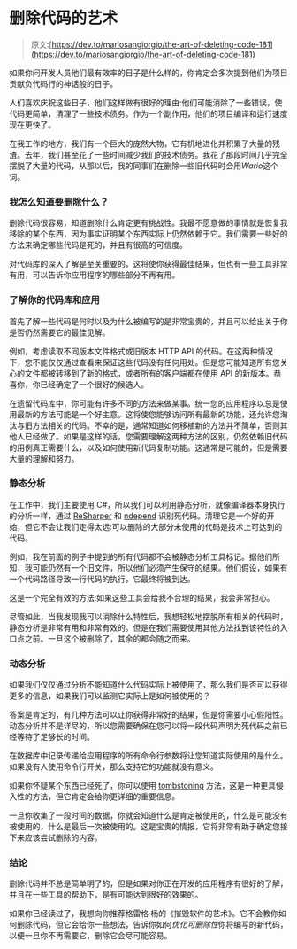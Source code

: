 # 删除代码的艺术

> 原文:[https://dev.to/mariosangiorgio/the-art-of-deleting-code-181](https://dev.to/mariosangiorgio/the-art-of-deleting-code-181)

如果你问开发人员他们最有效率的日子是什么样的，你肯定会多次提到他们为项目贡献负代码行的神话般的日子。

人们喜欢庆祝这些日子，他们这样做有很好的理由:他们可能消除了一些错误，使代码更简单，清理了一些技术债务。作为一个副作用，他们的项目编译和运行速度现在更快了。

在我工作的地方，我们有一个巨大的庞然大物，它有机地进化并积累了大量的残渣。去年，我们甚至花了一些时间减少我们的技术债务。我花了那段时间几乎完全摆脱了大量的代码，从那以后，我的同事们在删除一些旧代码时会用*Wario*这个词。

### [](#how-do-i-know-what-to-delete)我怎么知道要删除什么？

删除代码很容易，知道删除什么肯定更有挑战性。我最不愿意做的事情就是恢复我移除的某个东西，因为事实证明某个东西实际上仍然依赖于它。我们需要一些好的方法来确定哪些代码是死的，并且有很高的可信度。

对代码库的深入了解是至关重要的，这将使你获得最佳结果，但也有一些工具非常有用，可以告诉你应用程序的哪些部分不再有用。

### [](#know-your-codebase-and-you-application)了解你的代码库和应用

首先了解一些代码是何时以及为什么被编写的是非常宝贵的，并且可以给出关于你是否仍然需要它的最佳见解。

例如，考虑读取不同版本文件格式或旧版本 HTTP API 的代码。在这两种情况下，您不能仅仅通过查看来保证这些代码没有任何用处。但是您可能知道所有您关心的文件都被转移到了新的格式，或者所有的客户端都在使用 API 的新版本。恭喜你，你已经确定了一个很好的候选人。

在遗留代码库中，你可能有许多不同的方法来做某事。统一您的应用程序以总是使用最新的方法可能是一个好主意。这将使您能够访问所有最新的功能，还允许您淘汰与旧方法相关的代码。不幸的是，通常知道如何移植新的方法并不简单，否则其他人已经做了。如果是这样的话，您需要理解这两种方法的区别，仍然依赖旧代码的用例真正需要什么，以及如何使用新代码复制功能。这通常是可能的，但是需要大量的理解和努力。

### [](#static-analysis)静态分析

在工作中，我们主要使用 C#，所以我们可以利用静态分析，就像编译器本身执行的分析一样，通过 [ReSharper](https://www.jetbrains.com/help/resharper/Find_dead_code.html) 和 [ndepend](https://www.ndepend.com/Default-Rules/webframe.html?Q_Potentially_dead_Methods.html) 识别死代码。清理它是一个好的开始，但它不会让我们走得太远:可以删除的大部分未使用的代码是技术上可达到的代码。

例如，我在前面的例子中提到的所有代码都不会被静态分析工具标记。据他们所知，我可能仍然有一个旧文件，所以他们必须产生保守的结果。他们假设，如果有一个代码路径导致一行代码的执行，它最终将被到达。

这是一个完全有效的方法:如果这些工具会给我不合理的结果，我会非常担心。

尽管如此，当我发现我可以消除什么特性后，我想轻松地摆脱所有相关的代码时，静态分析是非常有用和非常有效的。但是在我们需要使用其他方法找到该特性的入口点之前。一旦这个被删除了，其余的都会随之而来。

### [](#dynamic-analysis)动态分析

如果我们仅仅通过分析不能知道什么代码实际上被使用了，那么我们是否可以获得更多的信息，如果我们可以监测它实际上是如何被使用的？

答案是肯定的，有几种方法可以让你获得非常好的结果，但是你需要小心假阳性。动态分析并不是详尽的，所以您需要确保在您可以将一段代码声明为死代码之前已经等待了足够长的时间。

在数据库中记录传递给应用程序的所有命令行参数将让您知道实际使用的是什么。如果没有人使用命令行开关，那么支持它的功能就没有意义。

如果你怀疑某个东西已经死了，你可以使用 [tombstoning](https://github.com/scheb/tombstone/blob/master/README.md) 方法，这是一种更具侵入性的方法，但它肯定会给你更详细的重要信息。

一旦你收集了一段时间的数据，你就会知道什么是肯定被使用的，什么是可能没有被使用的，什么是最后一次被使用的。这是宝贵的情报，它将非常有助于确定您接下来应该尝试删除的内容。

### [](#conclusion)结论

删除代码并不总是简单明了的，但是如果对你正在开发的应用程序有很好的了解，并且在一些工具的帮助下，是有可能达到很好的效果的。

如果你已经读过了，我想向你推荐格雷格·杨的《摧毁软件的艺术》。它不会教你如何删除代码，但它会给你一些想法，告诉你如何*优化可删除性*你将编写的新代码，以便一旦你不再需要它，删除它会尽可能容易。